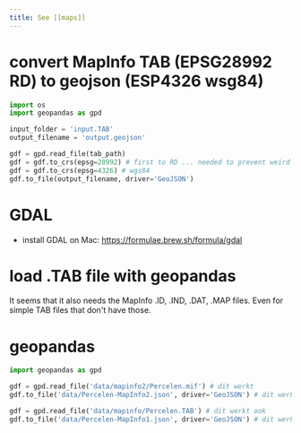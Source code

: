 ```yaml
---
title: See [[maps]]
---
```


# convert MapInfo TAB (EPSG28992 RD) to geojson (ESP4326 wsg84)
```python
import os
import geopandas as gpd

input_folder = 'input.TAB'
output_filename = 'output.geojson'

gdf = gpd.read_file(tab_path)
gdf = gdf.to_crs(epsg=28992) # first to RD ... needed to prevent weird offset
gdf = gdf.to_crs(epsg=4326) # wgs84
gdf.to_file(output_filename, driver='GeoJSON')
```


# GDAL
* install GDAL on Mac: https://formulae.brew.sh/formula/gdal

# load .TAB file with geopandas
It seems that it also needs the MapInfo .ID, .IND, .DAT, .MAP files. Even for simple TAB files that don't have those.

# geopandas
```python
import geopandas as gpd

gdf = gpd.read_file('data/mapinfo2/Percelen.mif') # dit werkt
gdf.to_file('data/Percelen-MapInfo2.json', driver='GeoJSON') # dit werkt

gdf = gpd.read_file('data/mapinfo/Percelen.TAB') # dit werkt ook
gdf.to_file('data/Percelen-MapInfo1.json', driver='GeoJSON') # dit werkt ook
```

